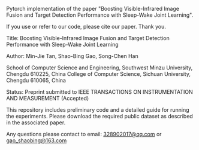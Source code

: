 Pytorch implementation of the paper "Boosting Visible-Infrared Image Fusion and Target Detection Performance with Sleep-Wake Joint Learning".

If you use or refer to our code, please cite our paper. Thank you.

Title: Boosting Visible-Infrared Image Fusion and Target Detection Performance with Sleep-Wake Joint Learning

Author: Min-Jie Tan, Shao-Bing Gao, Song-Chen Han

School of Computer Science and Engineering, Southwest Minzu University, Chengdu 610225, China
College of Computer Science, Sichuan University, Chengdu 610065, China

Status:  Preprint submitted to IEEE TRANSACTIONS ON INSTRUMENTATION AND MEASUREMENT (Accepted)

This repository includes preliminary code and a detailed guide for running the experiments. Please download the required public dataset as described in the associated paper. 

Any questions please contact to  email: 328902017@qq.com  or gao_shaobing@163.com
